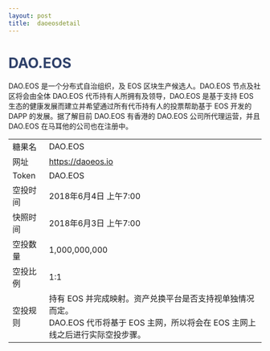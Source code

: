 ```yaml
---
layout: post
title:  daoeosdetail
---
```


<h1 style="color: #2F416A">DAO.EOS</h1>
<p>
DAO.EOS 是一个分布式自治组织，及 EOS 区块生产候选人。DAO.EOS 节点及社区将会由全体 DAO.EOS 代币持有人所拥有及领导，DAO.EOS 是基于支持 EOS 生态的健康发展而建立并希望通过所有代币持有人的投票帮助基于 EOS 开发的 DAPP 的发展。据了解目前 DAO.EOS 有香港的 DAO.EOS 公司所代理运营，并且 DAO.EOS 在马耳他的公司也在注册中。
</p>


<table class="center">
  <tbody>
    <tr>
        <td class="tablehalf">糖果名</td>
        <td class="tablehalf">DAO.EOS</td>
    </tr>
    <tr>
        <td>网址</td>
        <td><a href="http://daoeos.io" target="_blank">https://daoeos.io</a></td>
    </tr>
    <tr>
        <td>Token</td>
        <td>DAO.EOS</td>
    </tr>
    <tr>
        <td>空投时间</td>
        <td>2018年6月4日 上午7:00</td>
    </tr>
    <tr>
        <td>快照时间</td>
        <td>2018年6月3日 上午7:00</td>
    </tr>
    <tr>
        <td>空投数量</td>
        <td>1,000,000,000</td>
    </tr>
    <tr>
        <td>空投比例</td>
        <td>1:1</td>
    </tr>
    <tr>
        <td>空投规则</td>
        <td>
        持有 EOS 并完成映射。资产兑换平台是否支持视单独情况而定。<br/>
        DAO.EOS 代币将基于 EOS 主网，所以将会在 EOS 主网上线之后进行实际空投步骤。
        </td>
    </tr>
  </tbody>
</table>